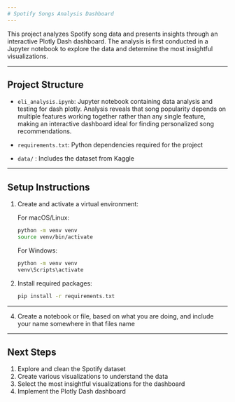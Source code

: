 ```yaml
---
# Spotify Songs Analysis Dashboard
---
```


This project analyzes Spotify song data and presents insights through an interactive Plotly Dash dashboard. The analysis is first conducted in a Jupyter notebook to explore the data and determine the most insightful visualizations.

---
## Project Structure

- `eli_analysis.ipynb`: Jupyter notebook containing data analysis and testing for dash plotly. Analysis reveals that song popularity depends on multiple features working together rather than any single feature, making an interactive dashboard ideal for finding personalized song recommendations.

- `requirements.txt`: Python dependencies required for the project

- `data/` : Includes the dataset from Kaggle
---
## Setup Instructions

1. Create and activate a virtual environment:

   For macOS/Linux:
   ```bash
   python -m venv venv
   source venv/bin/activate
   ```

   For Windows:
   ```bash
   python -m venv venv
   venv\Scripts\activate
   ```

2. Install required packages:
   ```bash
   pip install -r requirements.txt
   ```
---
4. Create a notebook or file, based on what you are doing, and include your name somewhere in that files name
---
## Next Steps
1. Explore and clean the Spotify dataset
2. Create various visualizations to understand the data
3. Select the most insightful visualizations for the dashboard
4. Implement the Plotly Dash dashboard